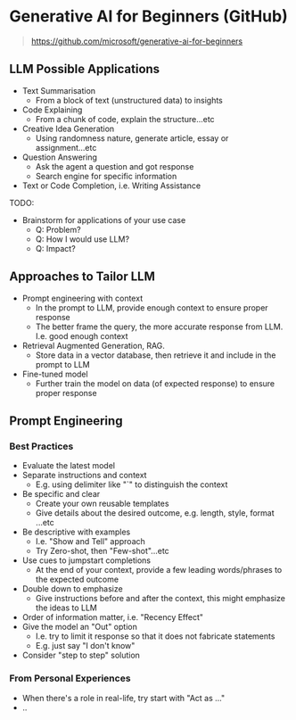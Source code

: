 # Generative AI for Beginners (GitHub)

> https://github.com/microsoft/generative-ai-for-beginners

## LLM Possible Applications

- Text Summarisation
  - From a block of text (unstructured data) to insights
- Code Explaining
  - From a chunk of code, explain the structure...etc
- Creative Idea Generation
  - Using randomness nature, generate article, essay or assignment...etc
- Question Answering
  - Ask the agent a question and got response 
  - Search engine for specific information
- Text or Code Completion, i.e. Writing Assistance

TODO:

- Brainstorm for applications of your use case
  - Q: Problem?
  - Q: How I would use LLM?
  - Q: Impact?

## Approaches to Tailor LLM

- Prompt engineering with context
  - In the prompt to LLM, provide enough context to ensure proper response
  - The better frame the query, the more accurate response from LLM. I.e. good enough context
- Retrieval Augmented Generation, RAG.
  - Store data in a vector database, then retrieve it and include in the prompt to LLM
- Fine-tuned model
  - Further train the model on data (of expected response) to ensure proper response

## Prompt Engineering

### Best Practices

- Evaluate the latest model
- Separate instructions and context
  - E.g. using delimiter like "`" to distinguish the context
- Be specific and clear
  - Create your own reusable templates
  - Give details about the desired outcome, e.g. length, style, format ...etc
- Be descriptive with examples
  - I.e. "Show and Tell" approach
  - Try Zero-shot, then "Few-shot"...etc
- Use cues to jumpstart completions
  - At the end of your context, provide a few leading words/phrases to the expected outcome
- Double down to emphasize
  - Give instructions before and after the context, this might emphasize the ideas to LLM
- Order of information matter, i.e. "Recency Effect"
- Give the model an "Out" option
  - I.e. try to limit it response so that it does not fabricate statements
  - E.g. just say "I don't know"
- Consider "step to step" solution

### From Personal Experiences

- When there's a role in real-life, try start with "Act as ..."
- ..
